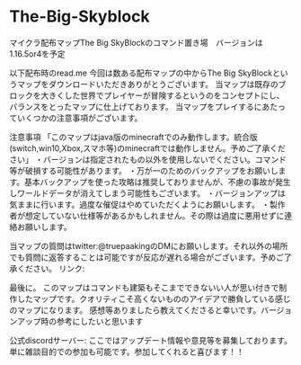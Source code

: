 # The-Big-Skyblock
マイクラ配布マップThe Big SkyBlockのコマンド置き場　バージョンは1.16.5or4を予定

以下配布時のread.me
今回は数ある配布マップの中からThe Big SkyBlockというマップをダウンロードいただきありがとうございます。
当マップは既存のブロックを大きくした世界でプレイヤーが冒険するというのをコンセプトにし、
バランスをとったマップに仕上げております。
当マップをプレイするにあたっていくつかの注意事項がございます。

注意事項
「このマップはjava版のminecraftでのみ動作します。統合版(switch,win10,Xbox,スマホ等)のminecraftでは動作しません。予めご了承ください」
・バージョンは指定されたもの以外を使用しないでください。コマンド等が破損する可能性があります。
・万が一のためのバックアップをお願いします。基本バックアップを使った攻略は推奨しておりませんが、不慮の事故が発生しワールドデータが消えてしまう可能性もございます。
・バージョンアップは気ままに行います。過度な催促はやめていただくようにお願いします。
・製作者が想定していない仕様等があるかもしれません。その際は過度に悪用せずに連絡お願いします。

当マップの質問はtwitter:@truepaakingのDMにお願いします。それ以外の場所でも質問に返答することは可能ですが反応が遅れる場合がございます。予めご了承ください。
リンク:

最後に。
このマップはコマンドも建築もそこまでできないい人が思い付きで制作したマップです。クオリティこそ高くないもののアイデアで勝負している感じのマップになります。
感想等ありましたら教えてくださると幸いです。バージョンアップ時の参考にしたいと思います

公式discordサーバー:
ここではアップデート情報や意見等を募集しております。単に雑談目的での参加も可能です。参加してくれると喜びます！！
